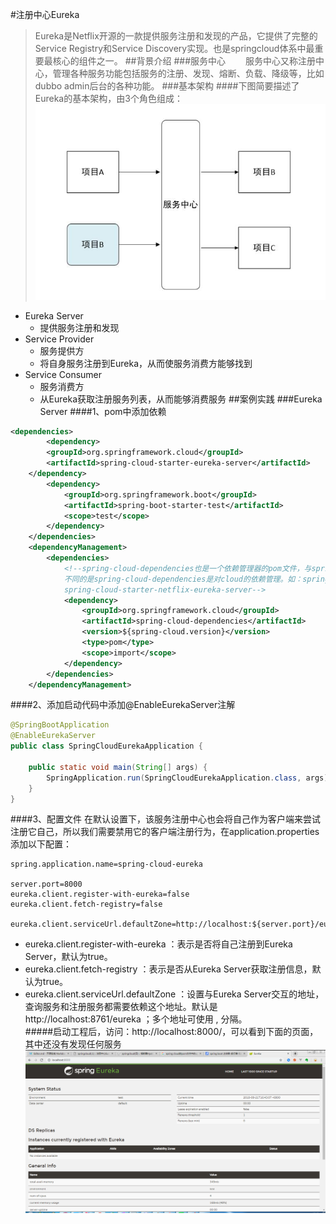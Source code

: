 #注册中心Eureka
>Eureka是Netflix开源的一款提供服务注册和发现的产品，它提供了完整的Service Registry和Service Discovery实现。也是springcloud体系中最重要最核心的组件之一。
##背景介绍
###服务中心
&ensp;&ensp;&ensp;&ensp;服务中心又称注册中心，管理各种服务功能包括服务的注册、发现、熔断、负载、降级等，比如dubbo admin后台的各种功能。
###基本架构
####下图简要描述了Eureka的基本架构，由3个角色组成：
![](image/1.png)
* Eureka Server  
  * 提供服务注册和发现
* Service Provider  
  * 服务提供方  
  * 将自身服务注册到Eureka，从而使服务消费方能够找到
* Service Consumer  
  * 服务消费方  
  * 从Eureka获取注册服务列表，从而能够消费服务
##案例实践
###Eureka Server
####1、pom中添加依赖
```xml
<dependencies>
		<dependency>
		<groupId>org.springframework.cloud</groupId>
		<artifactId>spring-cloud-starter-eureka-server</artifactId>
	</dependency>
		<dependency>
			<groupId>org.springframework.boot</groupId>
			<artifactId>spring-boot-starter-test</artifactId>
			<scope>test</scope>
		</dependency>
	</dependencies>
	<dependencyManagement>
		<dependencies>
			<!--spring-cloud-dependencies也是一个依赖管理器的pom文件，与spring-boot-starter-parent的作用一样，
			不同的是spring-cloud-dependencies是对cloud的依赖管理。如：spring-cloud-starter-config、
			spring-cloud-starter-netflix-eureka-server-->
			<dependency>
				<groupId>org.springframework.cloud</groupId>
				<artifactId>spring-cloud-dependencies</artifactId>
				<version>${spring-cloud.version}</version>
				<type>pom</type>
				<scope>import</scope>
			</dependency>
		</dependencies>
	</dependencyManagement>
```
####2、添加启动代码中添加@EnableEurekaServer注解
```java
@SpringBootApplication
@EnableEurekaServer
public class SpringCloudEurekaApplication {

	public static void main(String[] args) {
		SpringApplication.run(SpringCloudEurekaApplication.class, args);
	}
}
```
####3、配置文件
在默认设置下，该服务注册中心也会将自己作为客户端来尝试注册它自己，所以我们需要禁用它的客户端注册行为，在application.properties添加以下配置：
```properties
spring.application.name=spring-cloud-eureka

server.port=8000
eureka.client.register-with-eureka=false
eureka.client.fetch-registry=false

eureka.client.serviceUrl.defaultZone=http://localhost:${server.port}/eureka/ 
```
* eureka.client.register-with-eureka ：表示是否将自己注册到Eureka Server，默认为true。
* eureka.client.fetch-registry ：表示是否从Eureka Server获取注册信息，默认为true。
* eureka.client.serviceUrl.defaultZone ：设置与Eureka Server交互的地址，查询服务和注册服务都需要依赖这个地址。默认是http://localhost:8761/eureka ；多个地址可使用 , 分隔。  
#####启动工程后，访问：http://localhost:8000/，可以看到下面的页面，其中还没有发现任何服务
![](image/2.png)


    


  



